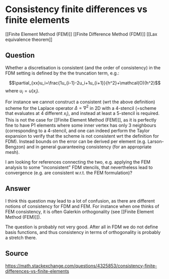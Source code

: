 # Consistency finite differences vs finite elements
[[Finite Element Method (FEM)]]
[[Finite Difference Method (FDM)]]
[[Lax equivalence theorem]]


## Question
Whether a discretisation is consistent (and the order of consistency) in the FDM setting is defined by the the truncation term, e.g.:

$$\partial_{xx}u_i=\frac{1u_{i-1}-2u_i+1u_{i+1}}{h^2}+\mathcal(O)(h^2)$$
where $u_i=u(x_i)$.

For instance we cannot construct a consistent (wrt the above definition) scheme for the Laplace operator $\Delta=\nabla^2$ in 2D with a 4-stencil (=scheme that evaluates at 4 different $x_i$), and instead at least a 5-stencil is required. This is not the case for [[Finite Element Method (FEM)]], as it is perfectly fine to have P1 elements where some inner vertex has only 3 neighbours (corresponding to a 4-stencil, and one can indeed perform the Taylor expansion to verify that the scheme is not consistent wrt the definition for FDM). Instead bounds on the error can be derived per element (e.g. Larson-Bengzon) and in general guaranteeing consistency (for an appropriate mesh).

I am looking for references connecting the two, e.g. applying the FEM analysis to some "inconsistent" FDM stencils, that nevertheless lead to convergence (e.g. are consistent w.r.t. the FEM formulation)?


## Answer
I think this question may lead to a lot of confusion, as there are different notions of consistency for FDM and FEM. For instance when one thinks of FEM consistency, it is often Galerkin orthogonality (see [[Finite Element Method (FEM)]]). 

The question is probably not very good. After all in FDM we do not define basis functions, and thus consistency in terms of orthogonality is probably a stretch there.


## Source
https://math.stackexchange.com/questions/4325853/consistency-finite-differences-vs-finite-elements